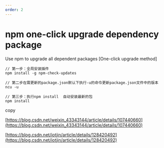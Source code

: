 ```yaml
---
order: 2
---
```


# npm one-click upgrade dependency package

Use npm to upgrade all dependent packages \[One-click upgrade method\]

```
// 第一步：全局安装插件
npm install -g npm-check-updates

// 第二步在需更新的package.json默认下执行-u的命令更新package.json文件中的版本
ncu -u

// 第三步：执行npm install  自动安装最新的包
npm install
```

copy

[https://blog.csdn.net/weixin_43343144/article/details/107440660](https://blog.csdn.net/weixin_43343144/article/details/107440660)

[https://blog.csdn.net/iotjin/article/details/128420492](https://blog.csdn.net/iotjin/article/details/128420492)
